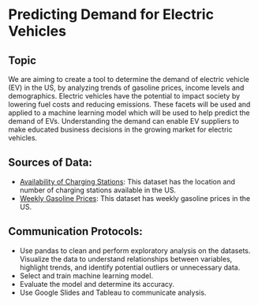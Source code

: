 # Predicting Demand for Electric Vehicles

## Topic
We are aiming to create a tool to determine the demand of electric vehicle (EV) in the US, by analyzing trends of gasoline prices, income levels and demographics. Electric vehicles have the potential to impact society by lowering fuel costs and reducing emissions. These facets will be used and applied to a machine learning model which will be used to help predict the demand of EVs. Understanding the demand can enable EV suppliers to make educated business decisions in the growing market for electric vehicles.

## Sources of Data:
- [Availability of Charging Stations](https://github.com/moesteelo/Predict-CO2-With-Data/blob/main/Resources/Alternative_Fueling_Stations.csv): This dataset has the location and number of charging stations available in the US.
- [Weekly Gasoline Prices](https://www.eia.gov/dnav/pet/pet_pri_gnd_dcus_nus_w.htm): This dataset has weekly gasoline prices in the US.

## Communication Protocols:
- Use pandas to clean and perform exploratory analysis on the datasets. Visualize the data to understand relationships between variables, highlight trends, and identify potential outliers or unnecessary data.
- Select and train machine learning model.
- Evaluate the model and determine its accuracy. 
- Use Google Slides and Tableau to communicate analysis.
